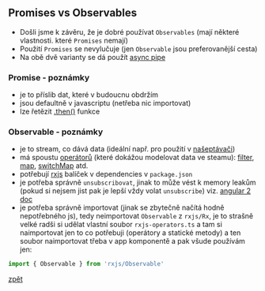 ## Promises vs Observables

- Došli jsme k závěru, že je dobré používat `Observables` (mají některé vlastnosti. které `Promises` nemají)
- Použití `Promises` se nevylučuje (jen `Observable` jsou preferovanější cesta)
- Na obě dvě varianty se dá použít [async pipe](https://angular.io/docs/ts/latest/api/common/index/AsyncPipe-pipe.html)

### Promise - poznámky

- je to příslib dat, které v budoucnu obdržím
- jsou defaultně v javascriptu (netřeba nic importovat)
- lze řetězit [.then()](http://es6-features.org/#PromiseUsage) funkce

### Observable - poznámky

- je to stream, co dává data (ideální např. pro použití v [našeptávači](https://angular.io/docs/ts/latest/guide/server-communication.html#!#a-wasteful-app))
- má spoustu [operátorů](http://reactivex.io/rxjs/class/es6/Observable.js~Observable.html) (které dokážou modelovat data ve steamu): [filter](http://reactivex.io/rxjs/class/es6/Observable.js~Observable.html#instance-method-filter), [map](http://reactivex.io/rxjs/class/es6/Observable.js~Observable.html#instance-method-map), [switchMap](http://reactivex.io/rxjs/class/es6/Observable.js~Observable.html#instance-method-switchMap) atd.
- potřebují [rxjs](https://github.com/ReactiveX/RxJS) balíček v dependencies v `package.json`
- je potřeba správně `unsubscribovat`, jinak to může vést k memory leakům (pokud si nejsem jist pak je lepší vždy volat `unsubscribe`) viz. [angular 2 doc](https://angular.io/docs/ts/latest/cookbook/component-communication.html#!#bidirectional-service)
- je potřeba správně importovat (jinak se zbytečně načítá hodně nepotřebného js), tedy neimportovat `Observable` z `rxjs/Rx`, je to strašně velké radši si udělat vlastní soubor `rxjs-operators.ts` a tam si naimportovat jen to co potřebuji (operátory a statické metody) a ten soubor naimportovat třeba v app komponentě a pak všude používám jen:

```js
import { Observable } from 'rxjs/Observable'
```

[zpět](../../)

